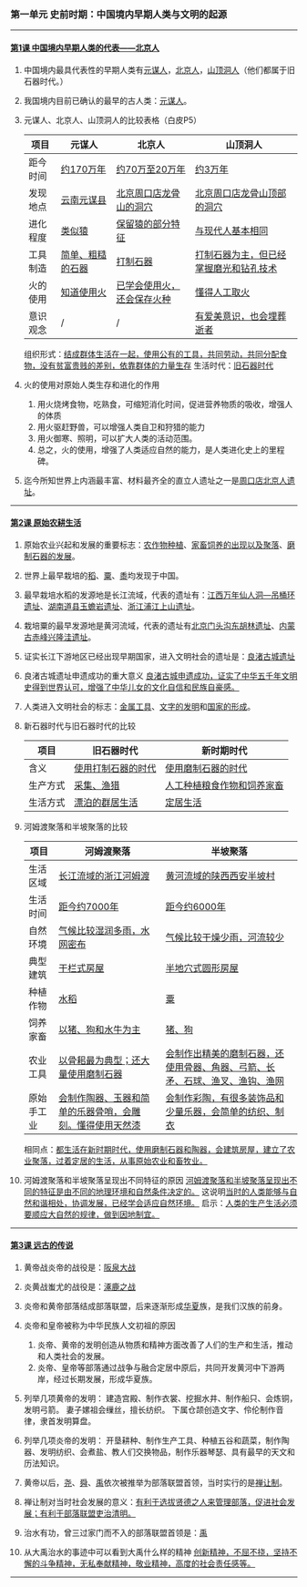 ### 第一单元 史前时期：中国境内早期人类与文明的起源

---

#### [第1课 中国境内早期人类的代表——北京人](./%E7%AC%AC1%E8%AF%BE%20%E4%B8%AD%E5%9B%BD%E5%A2%83%E5%86%85%E6%97%A9%E6%9C%9F%E4%BA%BA%E7%B1%BB%E7%9A%84%E4%BB%A3%E8%A1%A8%E2%80%94%E2%80%94%E5%8C%97%E4%BA%AC%E4%BA%BA)

1. 中国境内最具代表性的早期人类有<u>元谋人</u>，<u>北京人</u>，<u>山顶洞人</u>（他们都属于旧石器时代。）

2. 我国境内目前已确认的最早的古人类：<u>元谋人</u>。

3. 元谋人、北京人、山顶洞人的比较表格（白皮P5）

    |项目|元谋人|北京人|山顶洞人|
    | - | - | - | - |
    |距今时间|<u>约170万年</u>|<u>约70万至20万年</u>|<u>约3万年</u>|
    |发现地点|<u>云南元谋县</u>|<u>北京周口店龙骨山的洞穴</u>|<u>北京周口店龙骨山顶部的洞穴</u>|
    |进化程度|<u>类似猿</u>|<u>保留猿的部分特征</u>|<u>与现代人基本相同</u>|
    |工具制造|<u>简单、粗糙的石器</u>|<u>打制石器</u>|<u>打制石器为主，但已经掌握磨光和钻孔技术</u>|
    |火的使用|<u>知道使用火</u>|<u>已学会使用火，还会保存火种</u>|<u>懂得人工取火</u>|
    |意识观念|/|/|<u>有爱美意识，也会埋葬逝者</u>|

    组织形式：<u>结成群体生活在一起，使用公有的工具，共同劳动，共同分配食物，没有贫富贵贱的差别，依靠群体的力量生存</u>
    生活时代：<u>旧石器时代</u>

3. 火的使用对原始人类生存和进化的作用
    1. 用火烧烤食物，吃熟食，可缩短消化时间，促进营养物质的吸收，增强人的体质
    2. 用火驱赶野兽，可以增强人类自卫和狩猎的能力
    3. 用火御寒、照明，可以扩大人类的活动范围。
    4. 总之，火的使用，增强了人类适应自然的能力，是人类进化史上的里程碑。

4. 迄今所知世界上内涵最丰富、材料最齐全的直立人遗址之一是<u>周口店北京人遗址</u>。

---

#### [第2课 原始农耕生活](./%E7%AC%AC2%E8%AF%BE%20%E5%8E%9F%E5%A7%8B%E5%86%9C%E8%80%95%E7%94%9F%E6%B4%BB)

1. 原始农业兴起和发展的重要标志：<u>农作物种植</u>、<u>家畜饲养的出现以及聚落</u>、<u>磨制石器的发展</u>。

2. 世界上最早栽培的<u>稻</u>、<u>粟</u>、<u>黍</u>均发现于中国。

3. 最早栽培水稻的发源地是长江流域，代表的遗址有：<u>江西万年仙人洞—吊桶环遗址</u>、<u>湖南道县玉蟾岩遗址</u>、<u>浙江浦江上山遗址</u>。

4. 栽培粟的最早发源地是黄河流域，代表的遗址有<u>北京门头沟东胡林遗址</u>、<u>内蒙古赤峰兴隆洼遗址</u>。

5. 证实长江下游地区已经出现早期国家，进入文明社会的遗址是：<u>良渚古城遗址</u>

6. 良渚古城遗址申遗成功的重大意义
    <u>良渚古城申遗成功，证实了中华五千年文明史得到世界认可，增强了中华儿女的文化自信和民族自豪感。</u>

7. 人类进入文明社会的标志：<u>金属工具</u>、<u>文字的发明</u>和<u>国家的形成</u>。

8. 新石器时代与旧石器时代的比较

    |项目|旧石器时代|新时期时代|
    | -------- | ------------------ | -------------------------- |
    | 含义     |<u>使用打制石器的时代</u>|<u>使用磨制石器的时代</u>|
    | 生产方式 |<u>采集、渔猎</u>|<u>人工种植粮食作物和饲养家畜</u>|
    | 生活方式 |<u>漂泊的群居生活</u>|<u>定居生活</u>|

9. 河姆渡聚落和半坡聚落的比较

    | 项目       | 河姆渡聚落| 半坡聚落|
    | ---------- | - | - |
    | 生活区域   | <u>长江流域的浙江河姆渡</u>| <u>黄河流域的陕西西安半坡村</u>|
    | 生活时间   | <u>距今约7000年</u>| <u>距今约6000年</u>|
    | 自然环境   | <u>气候比较湿润多雨，水网密布</u>| <u>气候比较干燥少雨，河流较少</u>|
    | 典型建筑   | <u>干栏式房屋</u>| <u>半地穴式圆形房屋</u>|
    | 种植作物   | <u>水稻</u>| <u>粟</u>|
    | 饲养家畜   | <u>以猪、狗和水牛为主</u>| <u>猪、狗</u>|
    | 农业工具   | <u>以骨耜最为典型；还大量使用磨制石器</u>| <u>会制作出精美的磨制石器，还使用骨器、角器、弓箭、长矛、石球、渔叉、渔钩、渔网</u>|
    | 原始手工业 | <u>会制作陶器、玉器和简单的乐器骨哨，会雕刻。懂得使用天然漆</u>| <u>会制作彩陶，有很多装饰品和少量乐器，会简单的纺织、制衣</u>|

    相同点：<u>都生活在新时期时代，使用磨制石器和陶器，会建筑房屋，建立了农业聚落，过着定居的生活，从事原始农业和畜牧业。</u>

10. 河姆渡聚落和半坡聚落呈现出不同特征的原因
    <u>河姆渡聚落和半坡聚落呈现出不同的特征是由不同的地理环境和自然条件决定的。</u>
    这说明<u>当时的人类能够与自然和谐相处，协调发展，已经学会适应自然环境。</u>
    启示：<u>人类的生产生活必须要顺应大自然的规律，做到因地制宜。</u>

---

#### [第3课 远古的传说](./%E7%AC%AC3%E8%AF%BE%20%E8%BF%9C%E5%8F%A4%E7%9A%84%E4%BC%A0%E8%AF%B4)

1. 黄帝战炎帝的战役是：<u>阪泉大战</u>
2. 炎黄战蚩尤的战役是：<u>涿鹿之战</u>
3. 炎帝和黄帝部落结成部落联盟，后来逐渐形成<u>华夏</u>族，是我们汉族的前身。
4. 炎帝和皇帝被称为中华民族人文初祖的原因
    1. 炎帝、黄帝的发明创造从物质和精神方面改善了人们的生产和生活，推动和人类社会的发展。
    2. 炎帝、皇帝等部落通过战争与融合定居中原后，共同开发黄河中下游两岸，经过长期发展，形成华夏族。

5. 列举几项黄帝的发明：
    建造宫殿、制作衣裳、挖掘水井、制作船只、会炼铜，发明弓箭。
    妻子嫘祖会缫丝，擅长纺织。
    下属仓颉创造文字、伶伦制作音律，隶首发明算盘。

6. 列举几项炎帝的发明：
    开垦耕种、制作生产工具、种植五谷和蔬菜，制作陶器、发明纺织、会煮盐、教人们交换物品，制作乐器琴瑟、具有最早的天文和历法知识。

7. 黄帝以后，<u>尧</u>、<u>舜</u>、<u>禹</u>依次被推举为部落联盟首领，当时实行的是<u>禅让制</u>。

8. 禅让制对当时社会发展的意义：<u>有利于选拔贤德之人来管理部落，促进社会发展；有利于部落联盟吏治清明。</u>

9. 治水有功，曾三过家门而不入的部落联盟首领是：<u>禹</u>

10. 从大禹治水的事迹中可以看到大禹什么样的精神
    <u>创新精神，不屈不挠，坚持不懈的斗争精神，无私奉献精神，敬业精神，高度的社会责任感等。</u>

---